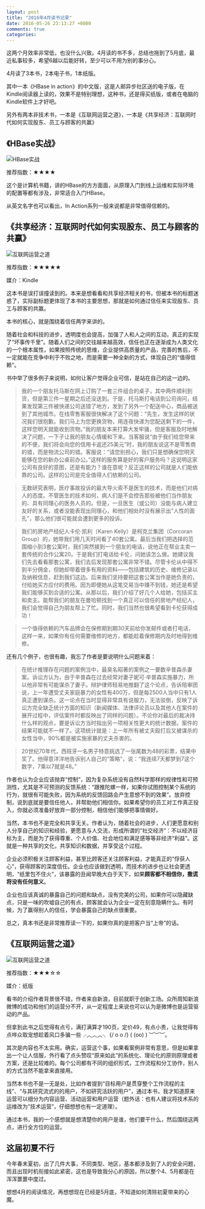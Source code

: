 ```yaml
---
layout: post
title: "2016年4月读书记录"
date: 2016-05-26 23:13:27 +0800
comments: true
categories: 
---
```


这两个月效率非常低，也没什么兴致。4月读的书不多，总结也拖到了5月底，最近私事较多，希望6越以后能好转，至少可以不用为别的事分心。

4月读了3本书，2本电子书，1本纸版。

其中一本《HBase in action》的中文版，这是人邮异步社区送的电子版，在Kindle阅读器上读的，效果不是特别理想，这种书，还是得买纸版，或者在电脑的Kindle软件上才好吧。

另外有两本非技术书，一本是《互联网运营之道》，一本是《共享经济：互联网时代如何实现股东、员工与顾客的共赢》

## 《HBase实战》

![HBase实战](https://img3.doubanio.com/lpic/s27020560.jpg)

推荐指数：★★★★

这个是计算机书籍，讲的HBase的方方面面，从原理入门到线上运维和实际环境的配置等都有涉及，非常适合入门HBase。

从英文名字也可以看出，In Action系列一般来说都是非常值得信赖的。

## 《共享经济：互联网时代如何实现股东、员工与顾客的共赢》

![互联网运营之道](https://img1.doubanio.com/lpic/s28024129.jpg)

推荐指数：★★★★★

媒介：Kindle

这本书是误打误撞读到的。本来是想看看和共享经济相关的书，但被本书的标题迷惑了，实际副标题更体现了本书的主要思想，那就是如何通过信任来实现股东、员工与顾客的共赢。

本书的核心，就是围绕着信任两字来讲的。

随着社会和科技的进步，透明度也会提高，加强了人和人之间的互动，真正的实现了“坏事传千里”。随着人们之间的交往越来越高效，信任也正在逐渐成为人类文化的一个根本属性，如果按照传统的思维，企业提供高质量的产品，完善的售后，不一定就能在竞争中利于不败之地，而是需要一种全新的方式，体现自己的“值得信赖”。

书中举了很多例子来说明，如何让客户觉得企业可信，是站在自己的这一边的。

> 我的一个朋友托马斯在网上订购了一套三件组合的桌子，其中两件顺利到货，但是第三件一星期之后还没送到。于是，托马斯打电话到公司询问，结果发现第三件被快递公司送错了地方，发到了另外一个配送中心，商品被送到了其他城市。在线零售客服很快解决了这个问题：“先生，发生这样的状况我们很抱歉。我们马上为您更换货物，用连夜快递为您配送剩下的一件，这样您明天就能收到货物。”我的朋友本来打算大发牢骚，但是客服及时地解决了问题，一下子让我的朋友心情缓和下来。当客服说“由于我们给您带来的不便，我们将会向您的信用卡返还25美元”时，我的朋友说这不是零售商的错，而是物流公司的错。客服说：“请您别担心，我们只是想确保您明天能够在您的新办公桌前办公。”这样的服务算是好的客户服务吗？这说明这家公司有良好的意图，还是有能力？谁在意呢？反正这样的公司就是人们能依靠的公司。这样的公司是完全值得人们依赖的公司。

> 无数研究表明，医疗事故投诉的最大导火索不是医生的技术，而是他们对病人的态度。不管医生的技术如何，病人们是不会控告那些被他们当作朋友的、具有同理心的医务人员的。但是，一旦医生（或公司）没能与病人建立友好的关系，或者没能表现出同理心，和他们相处时没有展示出“人性的面孔”，那么他们很可能就会遭到更多的投诉。

> 我们的房地产经纪人卡伦·凯利（Karen Kelly）是柯克兰集团（Corcoran Group）的，她带我们用几天时间看了40套公寓。最后当我们把选择的范围缩小到3套公寓时，我们突然接到一个朋友的电话，说他正在帮业主卖一套传统的合作公寓20。于是我们打电话给卡伦，问她该怎么做。她建议我们先去看看那套公寓，我们去后发现那套公寓非常不错。尽管卡伦从中得不到半分佣金，但她却带着很多有用的资料——包括建筑的历史、维修记录以及纳税信息，赶到我们这边。后来我们坚持要把这套公寓当作是她负责的，付给她买方应付的费用。因为即便她从这笔交易当中赚不到钱，她还是希望我们能够买到合适的公寓。从那以后，我们介绍了好几个人给她，包括买主和卖主。能帮我们的朋友在曼哈顿找到一个真正可以信任的房地产经纪人，我们会觉得自己为朋友帮上了忙。同时，我们当然也很希望看到卡伦获得成功！

> 一个值得依赖的汽车品牌会在保修期到期30天前给你发邮件或者打电话，这样一来，如果你有任何需要维修的地方，都能趁着保修期内及时地得到维修。

还有几个例子，也很有趣，我忘了作者是要说明什么问题来着：

> 在统计推理存在问题的案例当中，最臭名昭著的案例之一要数辛普森杀妻案。诉讼方认为，由于辛普森在过去经常对妻子妮可·辛普森实施暴力，所以他非常有可能谋杀了妻子。辩护律师轻易地推翻了这个论点，告诉陪审团说，上一年遭受丈夫家庭暴力的女性有400万，但是每2500人当中只有1人真正遭到谋杀。这一论点在当时显得非常具有说服力，无法驳倒，反映了诉讼方完全缺乏统计方面的知识（新闻媒体、法律评论员以及其他人在案件的展开过程中，评估案件时都反映出了同样的问题）。不论你对最后的裁决持什么样的观点，要是诉讼方当时指出另一项相关性更大的统计数据，案件的结果可能就不一样了。这项统计就是：上一年所有被丈夫殴打后又被谋杀的女性当中，90%都是被实施家暴的丈夫杀害的。

> 20世纪70年代，西班牙一名男子特意挑选了一张尾数为48的彩票，结果中奖了。他得意洋洋地告诉别人自己的“策略”，说：“我连续7天都梦到7这个数字，7乘以7就是48。”

作者也认为企业应该抛弃“控制”，因为复杂系统没有自然科学那样的规律性和可预测性，尤其是不可预测的反馈系统：“跟推陀螺一样，如果你试图控制某个系统的行为，就很有可能失败，因为系统的反馈回路会产生意想不到的效果”。放弃控制，说到底就是要信任他人，并帮助他们相信你。如果希望你的员工对工作真正投入，你就必须准备好放弃一部分控制，相信他们能够把事情做好。

当然，本书也不是完全和共享无关。作者认为，随着社会的进步，人们更愿意和别人分享自己的知识和经验，更愿意与人交流，形成所谓的“社交经济”：不以经济目标为主，而是为了获得尊重、个人价值、社会地位和满足感等等非经济“利益”。这就是一种共享的文化，共享知识和数据，并享受这个过程。

企业必须积极关注顾客利益，甚至比顾客还关注顾客利益，才能真正的“俘获人心”，获得顾客的深度信任。企业也应该做到透明，而技术的进步也让社会更透明，“纸里包不住火”，该暴露的丑闻早晚大白于天下，如果**顾客都不相信你，撒谎将没有任何意义**。

企业也应该真诚的暴露自己的问题和缺点，没有完美的公司，如果你可以隐藏缺点，只是一味的吹嘘自己的有点，顾客就会认为企业一定在刻意隐瞒什么。有时候，为了赢得别人的信任，学会暴露自己的缺点很重要。

总之，真本书还是非常推荐读一下的，如果你真的是把客户当“上帝”的话。

## 《互联网运营之道》

![互联网运营之道](https://img1.doubanio.com/lpic/s28363838.jpg)

推荐指数：★★★☆☆

媒介：纸版

看书的介绍作者背景很不错，作者来自新浪，目前就职于创新工场。众所周知新浪微博的成功和他们的运营分不开，从一定程度上来说也可以认为是微博也是运营驱动的产品。

但拿到此书之后觉得有点亏，满打满算才190页，定价49，有点小贵，让我觉得有点哗众取宠想趁着风口多骗一些╭︿︿︿╮ {/ o  o /}   ( (oo) )     ︶︶︶。

其次是内容也不太实用。确实，运营这个事，如果看案例非常有意思，但是如果拿出一个让人信服，外行看了点头赞叹“原来如此”的系统化、理论化的原则原理或者方案，还是比较难的。每个公司都有不同的组织形式，工作流程和分工协作，别人的方式当然不能拿来直接用。

当然本书也不是一无是处，比如作者提到“目标用户是贯穿整个工作流程的主线”、“与其研究流式的的用户，不如研究活跃的用户”，通过本书，我才知道原来运营可以细分为内容运营、活动运营和用户运营（题外话：也有人建议将技术系的运维改为“技术运营”，仔细想想也有一定道理）。

通过本书，我的一个感想就是想清楚你的用户是谁，他们要干什么，然后围绕这两点，进行全方位的运营。


## 这届初夏不行

今年春末夏初，出了几件大事，不同类型、地区，基本都涉及到了人的安全问题，而且出现时机衔接如此紧密，这也是导致我分心的原因，所以整个4、5月都是在浑浑噩噩中度过。

想想4月的阅读情况，再想想现在已经是5月底，不知道如何清除初夏带来的心魔。

